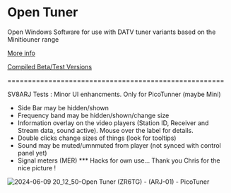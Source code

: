 # Open Tuner

Open Windows Software for use with DATV tuner variants based on the Minitiouner range

[More info](https://www.zr6tg.co.za/open-tuner/)

[Compiled Beta/Test Versions](https://www.buymeacoffee.com/zr6tg/posts)


=====================================================

SV8ARJ Tests :
Minor UI enhancments. Only for PicoTunner (maybe Mini)

- Side Bar may be hidden/shown
- Frequency band may be  hidden/shown/change size
- Information overlay on the video players (Station ID, Receiver and Stream data, sound active). Mouse over the label for details.
- Double clicks change sizes of things (look for tooltips)
- Sound may be muted/umnmuted from player (not synced with control panel yet)
- Signal meters (MER)
  *** Hacks for own use...
  Thank you Chris for the nice picture !

  
![2024-06-09 20_12_50-Open Tuner  (ZR6TG) - (ARJ-01) - PicoTuner](https://github.com/SV8ARJ/open_tuner/assets/43477917/05b6f09d-b959-4f38-99ca-f3f7d8ef8fc4)
